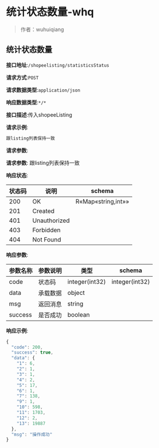 # 统计状态数量-whq

> 作者：wuhuiqiang

## 统计状态数量


**接口地址**:`/shopeelisting/statisticsStatus`


**请求方式**:`POST`


**请求数据类型**:`application/json`


**响应数据类型**:`*/*`


**接口描述**:传入shopeeListing


**请求示例**:


```javascript
跟listing列表保持一致
```


**请求参数**:


**请求参数**: 跟listing列表保持一致


**响应状态**:


| 状态码 | 说明 | schema |
| -------- | -------- | ----- | 
|200|OK|R«Map«string,int»»|
|201|Created||
|401|Unauthorized||
|403|Forbidden||
|404|Not Found||


**响应参数**:


| 参数名称 | 参数说明 | 类型 | schema |
| -------- | -------- | ----- |----- | 
|code|状态码|integer(int32)|integer(int32)|
|data|承载数据|object||
|msg|返回消息|string||
|success|是否成功|boolean||


**响应示例**:
```javascript
{
  "code": 200,
  "success": true,
  "data": {
    "1": 6,
    "2": 1,
    "3": 1,
    "4": 2,
    "5": 17,
    "6": 1,
    "7": 138,
    "9": 1,
    "10": 598,
    "11": 1703,
    "12": 2,
    "13": 19887
  },
  "msg": "操作成功"
}
```